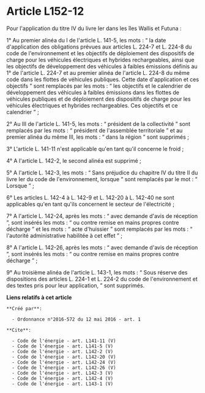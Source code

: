 # Article L152-12

Pour l'application du titre IV du livre Ier dans les îles Wallis et Futuna : 

1° Au premier alinéa du I de l'article L. 141-5, les mots : “ la date d'application des obligations prévues aux articles L.
224-7 et L. 224-8 du code de l'environnement et les objectifs de déploiement des dispositifs de charge pour les véhicules
électriques et hybrides rechargeables, ainsi que les objectifs de développement des véhicules à faibles émissions définis au
1° de l'article L. 224-7 et au premier alinéa de l'article L. 224-8 du même code dans les flottes de véhicules publiques.
Cette date d'application et ces objectifs ” sont remplacés par les mots : “ les objectifs et le calendrier de développement
des véhicules à faibles émissions dans les flottes de véhicules publiques et de déploiement des dispositifs de charge pour
les véhicules électriques et hybrides rechargeables. Ces objectifs et ce calendrier ” ; 

2° Au III de l'article L. 141-5, les mots : “ président de la collectivité ” sont remplacés par les mots : “ président de
l'assemblée territoriale ” et au premier alinéa du même III, les mots : “ dans la région ” sont supprimés ; 

3° L'article L. 141-11 n'est applicable qu'en tant qu'il concerne le froid ; 

4° A l'article L. 142-2, le second alinéa est supprimé ; 

5° A l'article L. 142-3, les mots : “ Sans préjudice du chapitre IV du titre II du livre Ier du code de l'environnement,
lorsque “ sont remplacés par le mot : “ Lorsque ” ; 

6° Les articles L. 142-4 à L. 142-9 et L. 142-20 à L. 142-40 ne sont applicables qu'en tant qu'ils concernent le secteur de
l'électricité ; 

7° A l'article L. 142-24, après les mots : “ avec demande d'avis de réception ”, sont insérés les mots : “ ou contre remise
en mains propres contre décharge ” et les mots : “ acte d'huissier ” sont remplacés par les mots : “ l'autorité
administrative habilitée à cet effet ” ; 

8° A l'article L. 142-26, après les mots : “ avec demande d'avis de réception ”, sont insérés les mots : “ ou contre remise
en mains propres contre décharge ” ; 

9° Au troisième alinéa de l'article L. 143-1, les mots : “ Sous réserve des dispositions des articles L. 224-1 et L. 224-2 du
code de l'environnement et des textes pris pour leur application, ” sont supprimés.

**Liens relatifs à cet article**

	**Créé par**:

	  - Ordonnance n°2016-572 du 12 mai 2016 - art. 1

	**Cite**:

	  - Code de l'énergie - art. L141-11 (V)
	  - Code de l'énergie - art. L141-5 (V)
	  - Code de l'énergie - art. L142-2 (V)
	  - Code de l'énergie - art. L142-20 (V)
	  - Code de l'énergie - art. L142-24 (V)
	  - Code de l'énergie - art. L142-26 (V)
	  - Code de l'énergie - art. L142-3 (V)
	  - Code de l'énergie - art. L142-4 (V)
	  - Code de l'énergie - art. L143-1 (V)
